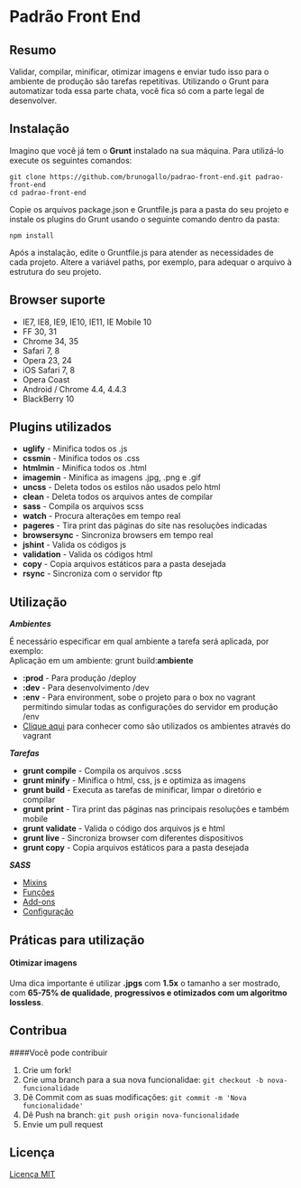 # Padrão Front End


## Resumo

Validar, compilar, minificar, otimizar imagens e enviar tudo isso para o ambiente de produção são tarefas repetitivas. Utilizando o Grunt para automatizar toda essa parte chata, você fica só com a parte legal de desenvolver.


## Instalação

Imagino que você já tem o **Grunt** instalado na sua máquina. Para utilizá-lo execute os seguintes comandos:

```
git clone https://github.com/brunogallo/padrao-front-end.git padrao-front-end
cd padrao-front-end
```

Copie os arquivos package.json e Gruntfile.js para a pasta do seu projeto e instale os plugins do Grunt usando o seguinte comando dentro da pasta:

```
npm install
```

Após a instalação, edite o Gruntfile.js para atender as necessidades de cada projeto. Altere a variável paths, por exemplo, para adequar o arquivo à estrutura do seu projeto.


## Browser suporte

* IE7, IE8, IE9, IE10, IE11, IE Mobile 10
* FF 30, 31
* Chrome 34, 35
* Safari 7, 8
* Opera 23, 24
* iOS Safari 7, 8
* Opera Coast
* Android / Chrome 4.4, 4.4.3
* BlackBerry 10


## Plugins utilizados

- **uglify** 			- Minifica todos os .js
- **cssmin** 			- Minifica todos os .css
- **htmlmin** 			- Minifica todos os .html
- **imagemin** 			- Minifica as imagens .jpg, .png e .gif
- **uncss** 			- Deleta todos os estilos não usados pelo html
- **clean** 			- Deleta todos os arquivos antes de compilar
- **sass** 				- Compila os arquivos scss
- **watch** 			- Procura alterações em tempo real
- **pageres** 			- Tira print das páginas do site nas resoluções indicadas
- **browsersync**		- Sincroniza browsers em tempo real
- **jshint**			- Valida os códigos js
- **validation**		- Valida os códigos html
- **copy**				- Copia arquivos estáticos para a pasta desejada
- **rsync**				- Sincroniza com o servidor ftp


## Utilização

***Ambientes***

É necessário especificar em qual ambiente a tarefa será aplicada, por exemplo:<br>
Aplicação em um ambiente: grunt build:**ambiente**

- **:prod**				- Para produção /deploy
- **:dev**				- Para desenvolvimento /dev
- **:env**				- Para environment, sobe o projeto para o box no vagrant permitindo simular todas as configurações do servidor em produção /env
- [Clique aqui](app/env/Readme.md) para conhecer como são utilizados os ambientes através do vagrant


***Tarefas***

- **grunt compile**		- Compila os arquivos .scss
- **grunt minify**		- Minifica o html, css, js e optimiza as imagens
- **grunt build**			- Executa as tarefas de minificar, limpar o diretório e compilar
- **grunt print**			- Tira print das páginas nas principais resoluções e também mobile
- **grunt validate**		- Valida o código dos arquivos js e html
- **grunt live**			- Sincroniza browser com diferentes dispositivos
- **grunt copy**		- Copia arquivos estáticos para a pasta desejada


***SASS***

- [Mixins](/docs/mixins.md)
- [Funções](/docs/funcoes.md)
- [Add-ons](/docs/addons.md)
- [Configuração](/docs/configuracao.md)


## Práticas para utilização

#### Otimizar imagens
Uma dica importante é utilizar **.jpgs** com **1.5x** o tamanho a ser mostrado, com **65-75% de qualidade**, **progressivos e otimizados com um algoritmo lossless**. 


## Contribua

####Você pode contribuir

1. Crie um fork!
2. Crie uma branch para a sua nova funcionalidae: `git checkout -b nova-funcionalidade`
3. Dê Commit com as suas modificações: `git commit -m 'Nova funcionalidade'`
4. Dê Push na branch: `git push origin nova-funcionalidade`
5. Envie um pull request


## Licença

[Licença MIT](https://github.com/brunogallo/padrao-front-end/blob/master/LICENSE)
